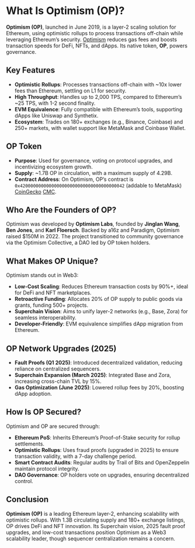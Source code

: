 # What Is Optimism (OP)?

**Optimism (OP)**, launched in June 2019, is a layer-2 scaling solution for Ethereum, using optimistic rollups to process transactions off-chain while leveraging Ethereum’s security. [Optimism](https://www.optimism.io/) reduces gas fees and boosts transaction speeds for DeFi, NFTs, and dApps. Its native token, **OP**, powers governance. 

## Key Features
- **Optimistic Rollups**: Processes transactions off-chain with ~10x lower fees than Ethereum, settling on L1 for security.
- **High Throughput**: Handles up to 2,000 TPS, compared to Ethereum’s ~25 TPS, with 1-2 second finality.
- **EVM Equivalence**: Fully compatible with Ethereum’s tools, supporting dApps like Uniswap and Synthetix.
- **Ecosystem**: Trades on 180+ exchanges (e.g., Binance, Coinbase) and 250+ markets, with wallet support like MetaMask and Coinbase Wallet.

## OP Token
- **Purpose**: Used for governance, voting on protocol upgrades, and incentivizing ecosystem growth.
- **Supply**: ~1.7B OP in circulation, with a maximum supply of 4.29B.
- **Contract Address**: On Optimism, OP’s contract is `0x4200000000000000000000000000000000000042` (addable to MetaMask) [CoinGecko](https://www.coingecko.com/en/coins/optimism) [CMC](https://coinmarketcap.com/currencies/optimism-ethereum/).

## Who Are the Founders of OP?

Optimism was developed by **Optimism Labs**, founded by **Jinglan Wang**, **Ben Jones**, and **Karl Floersch**. Backed by a16z and Paradigm, Optimism raised $150M in 2022. The project transitioned to community governance via the Optimism Collective, a DAO led by OP token holders.

## What Makes OP Unique?

Optimism stands out in Web3:
- **Low-Cost Scaling**: Reduces Ethereum transaction costs by 90%+, ideal for DeFi and NFT marketplaces.
- **Retroactive Funding**: Allocates 20% of OP supply to public goods via grants, funding 500+ projects.
- **Superchain Vision**: Aims to unify layer-2 networks (e.g., Base, Zora) for seamless interoperability.
- **Developer-Friendly**: EVM equivalence simplifies dApp migration from Ethereum.

## OP Network Upgrades (2025)
- **Fault Proofs (Q1 2025)**: Introduced decentralized validation, reducing reliance on centralized sequencers.
- **Superchain Expansion (March 2025)**: Integrated Base and Zora, increasing cross-chain TVL by 15%.
- **Gas Optimization (June 2025)**: Lowered rollup fees by 20%, boosting dApp adoption.

## How Is OP Secured?

Optimism and OP are secured through:
- **Ethereum PoS**: Inherits Ethereum’s Proof-of-Stake security for rollup settlements.
- **Optimistic Rollups**: Uses fraud proofs (upgraded in 2025) to ensure transaction validity, with a 7-day challenge period.
- **Smart Contract Audits**: Regular audits by Trail of Bits and OpenZeppelin maintain protocol integrity.
- **DAO Governance**: OP holders vote on upgrades, ensuring decentralized control.

## Conclusion

**Optimism (OP)** is a leading Ethereum layer-2, enhancing scalability with optimistic rollups. With 1.3B circulating supply and 180+ exchange listings, OP drives DeFi and NFT innovation. Its Superchain vision, 2025 fault proof upgrades, and low-cost transactions position Optimism as a Web3 scalability leader, though sequencer centralization remains a concern.